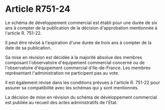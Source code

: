 # Article R751-24

Le schéma de développement commercial est établi pour une durée de six ans à compter de la publication de la décision d'approbation mentionnée à l'article R. 751-22.

Il peut être révisé à l'expiration d'une durée de trois ans à compter de la date de sa publication.

Sa mise en révision est décidée à la majorité absolue des membres composant l'observatoire d'équipement commercial concerné ou de l'observatoire d'équipement commercial d'Ile-de-France. Les membres représentant l'administration ne participent pas au vote.

Il est également révisé dans les conditions prévues à l'article R. 751-22 pour assurer sa compatibilité avec les schémas qui y sont mentionnés.

La décision de mise en révision du schéma de développement commercial est publiée au recueil des actes administratifs de l'Etat.
